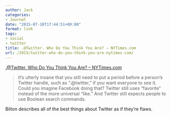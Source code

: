 ```yaml
---
author: Jack
categories:
- Journal
date: "2015-07-10T17:44:51+00:00"
format: link
tags:
- social
- twitter
title: .@Twitter. Who Do You Think You Are? – NYTimes.com
url: /2015/twitter-who-do-you-think-you-are-nytimes-com/
---
```


[.@Twitter. Who Do You Think You Are? &#8211; NYTimes.com][1]

> It’s utterly insane that you still need to put a period before a person’s Twitter handle, such as “.@twitter,” if you want everyone to see it. Could you imagine Facebook doing that? Twitter still uses “favorite” instead of the more universal “like.” And Twitter still expects people to use Boolean search commands.

Bilton describes all of the best things about Twitter as if they’re flaws.

 [1]: http://mobile.nytimes.com/2015/07/09/style/twitter-who-do-you-think-you-are.html?smid=tw-share&_r=2&referrer=